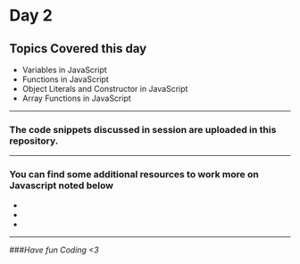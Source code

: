 # Day 2

## Topics Covered this day

* Variables in JavaScript
* Functions in JavaScript
* Object Literals and Constructor in JavaScript
* Array Functions in JavaScript
<hr>

### The code snippets discussed in session are uploaded in this repository.

<hr>

### **You can find some additional resources to work more on Javascript noted below**

  * <a style="color: #FFFFFF;" href="https://www.w3schools.com/js/js_functions.asp">Functions</a>
  * <a style="color: #FFFFFF;" href="https://developer.mozilla.org/en-US/docs/Web/JavaScript/Guide/Functions">More on Functions</a>
  * <a style="color: #FFFFFF;" href="https://www.w3schools.com/js/js_objects.asp">Objects</a>

<hr>

###_Have fun Coding <3_
